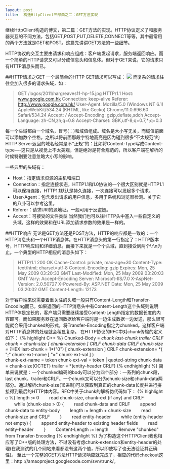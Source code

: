 ```yaml
---
layout: post
title:  构造HttpClient三部曲之二：GET方法实现
---
```



继续HttpClient构造的博文，第二篇：GET方法的实现。HTTP协议定义了和服务器交互的不同方法，包括GET,POST,PUT,DELETE,CONNECT等等，其中最常用的两个方法就是GET和POST。这篇先讲讲GET方法的一些细节。

HTTP协议的交互主要由请求和响应组成：客户端发起请求，服务端返回响应。而一个简单的HTTP请求又可以分成信息头和信息体。但对于GET来说，它的请求只有HTTP消息头而已。

##HTTP请求之GET
一个最简单的HTTP GET请求可以写成：
![][1]
而复杂的请求往往会加入很多的请求头域，如：
> GET /logos/2011/hargreaves11-hp-15.jpg HTTP/1.1 
Host: www.google.com.hk 
Connection: keep-alive 
Referer: http://www.google.com.hk/ 
User-Agent: Mozilla/5.0 (Windows NT 6.1) AppleWebKit/534.24 (KHTML, like Gecko) Chrome/11.0.696.60 Safari/534.24 
Accept: */* 
Accept-Encoding: gzip,deflate,sdch 
Accept-Language: zh-CN,zh;q=0.8 
Accept-Charset: GBK,utf-8;q=0.7,*;q=0.3

每一个头域都由一个域名，冒号(：)和域值组成。域名是大小写无关，而域值前面可以添加数个空格。之所以将前面那段字特地高亮是因为碰到很多“不太规范”的HTTP Server返回的域名经常是不“正规”的：比如将Content-Type写成Content-type—-这只是从视觉上不太美观，但是绝对是符合规范的，所以客户端在解析的时候特别要注意忽略大小写的影响。

一些典型的头域有：

* Host：指定请求资源的主机和端口
* Connection：指定连接状态，HTTP1.1和1.0协议的一个很大区别就是HTTP1.1可以保持连接，HTTP1.1默认是持久连接，一次连接可以发起多个请求。
* User-Agent：包含发出请求的用户信息，多用于系统和浏览器检测。关于它的八卦可以参考这里。
* Referer：请求URI的源地址。一般可用于反盗链。
* Accept：可接受的文件类型
当然我们也可以往HTTP头中塞入一些自定义的头域，这样的效果和在URL添加请求参数的效果是一样的。

##HTTP响应
无论是GET方法还是POST方法，HTTP的响应都是一致的：一个HTTP消息头和一个HTTP消息体。在HTTP消息头的第一行指定了：HTTP版本号，HTTP响应码和详细消息。而接下来就是一个个头域，直到接受到两个\r\n为止。一个典型的HTTP相应的消息头如下：
> HTTP/1.1 200 OK
Cache-Control: private, max-age=30
Content-Type: text/html; charset=utf-8
Content-Encoding: gzip
Expires: Mon, 25 May 2009 03:20:33 GMT
Last-Modified: Mon, 25 May 2009 03:20:03 GMT
Vary: Accept-Encoding
Server: Microsoft-IIS/7.0
X-AspNet-Version: 2.0.50727
X-Powered-By: ASP.NET
Date: Mon, 25 May 2009 03:20:02 GMT
Content-Length: 12173

对于客户端来说需要着重关注的头域一般只有Content-Length和Transfer-Encoding而已。如果返回的HTTP消息头中有Content-Length这个头域则说明HTTP体是定长的，客户端只需要继续接受Content-Length指定的数据长度的内容即可。而如果服务器在返回数据给客户端时是一边生成数据一边发送，那么很可能就会采用chunked的形式，将Transfer-Encoding指定为chunked。这样客户端对HTTP消息体的处理就会稍显复杂。
在HTTP协议的RFC中对chunk传输的定义如下：
{% highlight C++ %}
Chunked-Body   = *chunk 
                        last-chunk 
                        trailer 
                        CRLF 
       chunk          = chunk-size [ chunk-extension ] CRLF 
                        chunk-data CRLF 
       chunk-size     = 1*HEX 
       last-chunk     = 1*("0") [ chunk-extension ] CRLF 
       chunk-extension= *( ";" chunk-ext-name [ "=" chunk-ext-val ] )            
       chunk-ext-name = token 
       chunk-ext-val  = token | quoted-string 
       chunk-data     = chunk-size(OCTET) 
       trailer        = *(entity-header CRLF)
{% endhighlight %}
简单来说就是：一个chunked编码的body可以分为四个部分：一系列的chunk段，last chunk，trailer和CRLF。一个chunk又可以分为chunk-size和chunk-data两部分。通过解析chunk-size(16进制)可以获取到真正的chunk-data长度并进行拼接得到最后的HTTP体内容。RFC中关于chunk的解析伪代码如下：
{% highlight c %}
  length := 0
　　read chunk-size, chunk-ext (if any) and CRLF
　　while (chunk-size > 0) {
　　read chunk-data and CRLF
　　append chunk-data to entity-body
　　length := length + chunk-size
　　read chunk-size and CRLF
　　}
　　read entity-header
　　while (entity-header not empty) {
　　append entity-header to existing header fields
　　read entity-header
　　}
　　Content-Length := length
　　Remove "chunked" from Transfer-Encoding
{% endhighlight %}
为了构造这个HTTPClient我也相应写了C++版的处理方法，不过没有考虑chunk-extension和entity-header的处理(在我测试的几个网站来看都没有这两个值，所以即使写了也无法验证其正确性)。
至此一个完整的GET方法HTTP请求响应就完成了，相应的代码checkout这里：http ://amaoproject.googlecode.com/svn/trunk/。

[1]:/images/http_get.jpg
